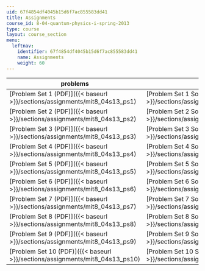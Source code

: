 ```yaml
---
uid: 67f4854df4045b15d6f7ac855583dd41
title: Assignments
course_id: 8-04-quantum-physics-i-spring-2013
type: course
layout: course_section
menu:
  leftnav:
    identifier: 67f4854df4045b15d6f7ac855583dd41
    name: Assignments
    weight: 60
---
```


| problems | solutions |
| --- | --- |
| [Problem Set 1 (PDF)]({{< baseurl >}}/sections/assignments/mit8_04s13_ps1) | [Problem Set 1 Solutions (PDF)]({{< baseurl >}}/sections/assignments/mit8_04s13_ps1_sol) |
| [Problem Set 2 (PDF)]({{< baseurl >}}/sections/assignments/mit8_04s13_ps2) | [Problem Set 2 Solutions (PDF)]({{< baseurl >}}/sections/assignments/mit8_04s13_ps2_sol) |
| [Problem Set 3 (PDF)]({{< baseurl >}}/sections/assignments/mit8_04s13_ps3) | [Problem Set 3 Solutions (PDF)]({{< baseurl >}}/sections/assignments/mit8_04s13_ps3_sol) |
| [Problem Set 4 (PDF)]({{< baseurl >}}/sections/assignments/mit8_04s13_ps4) | [Problem Set 4 Solutions (PDF)]({{< baseurl >}}/sections/assignments/mit8_04s13_ps4_sol) |
| [Problem Set 5 (PDF)]({{< baseurl >}}/sections/assignments/mit8_04s13_ps5) | [Problem Set 5 Solutions (PDF)]({{< baseurl >}}/sections/assignments/mit8_04s13_ps5_sol) |
| [Problem Set 6 (PDF)]({{< baseurl >}}/sections/assignments/mit8_04s13_ps6) | [Problem Set 6 Solutions (PDF)]({{< baseurl >}}/sections/assignments/mit8_04s13_ps6_sol) |
| [Problem Set 7 (PDF)]({{< baseurl >}}/sections/assignments/mit8_04s13_ps7) | [Problem Set 7 Solutions (PDF)]({{< baseurl >}}/sections/assignments/mit8_04s13_ps7_sol) |
| [Problem Set 8 (PDF)]({{< baseurl >}}/sections/assignments/mit8_04s13_ps8) | [Problem Set 8 Solutions (PDF)]({{< baseurl >}}/sections/assignments/mit8_04s13_ps8_sol) |
| [Problem Set 9 (PDF)]({{< baseurl >}}/sections/assignments/mit8_04s13_ps9) | [Problem Set 9 Solutions (PDF)]({{< baseurl >}}/sections/assignments/mit8_04s13_ps9_sol) |
| [Problem Set 10 (PDF)]({{< baseurl >}}/sections/assignments/mit8_04s13_ps10) | [Problem Set 10 Solutions (PDF)]({{< baseurl >}}/sections/assignments/mit8_04s13_ps10_sol)